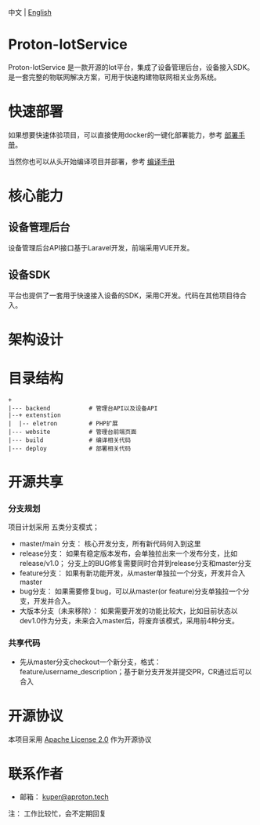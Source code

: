 中文 | [English](./docs/eng/README.md)


# Proton-IotService



Proton-IotService 是一款开源的Iot平台，集成了设备管理后台，设备接入SDK。是一套完整的物联网解决方案，可用于快速构建物联网相关业务系统。

# 快速部署
如果想要快速体验项目，可以直接使用docker的一键化部署能力，参考  [部署手册](./docs/chs/INSTALL.md)。

当然你也可以从头开始编译项目并部署，参考 [编译手册](./docs/chs/BUILD.md)

# 核心能力

## 设备管理后台
设备管理后台API接口基于Laravel开发，前端采用VUE开发。

## 设备SDK
平台也提供了一套用于快速接入设备的SDK，采用C开发。代码在其他项目待合入。

# 架构设计


# 目录结构

```
+
|--- backend           # 管理台API以及设备API
|--+ extenstion        
|  |-- eletron         # PHP扩展
|--- website           # 管理台前端页面
|--- build             # 编译相关代码
|--- deploy            # 部署相关代码
```

# 开源共享
### 分支规划

项目计划采用 五类分支模式；
+ master/main 分支： 核心开发分支，所有新代码何入到这里
+ release分支： 如果有稳定版本发布，会单独拉出来一个发布分支，比如 release/v1.0； 分支上的BUG修复需要同时合并到release分支和master分支
+ feature分支： 如果有新功能开发，从master单独拉一个分支，开发并合入master
+ bug分支： 如果需要修复bug，可以从master(or feature)分支单独拉一个分支，开发并合入。
+ 大版本分支（未来移除）： 如果需要开发的功能比较大，比如目前状态以dev1.0作为分支，未来合入master后，将废弃该模式，采用前4种分支。

### 共享代码
+ 先从master分支checkout一个新分支，格式： feature/username_description；基于新分支开发并提交PR，CR通过后可以合入  

# 开源协议
本项目采用 [Apache License 2.0](./LICENSE) 作为开源协议

# 联系作者
+ 邮箱： kuper@aproton.tech


注： 工作比较忙，会不定期回复